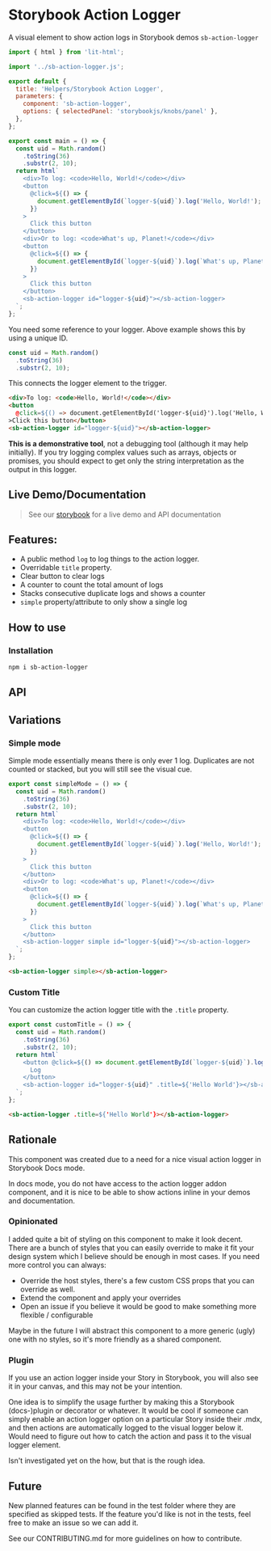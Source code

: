 [//]: # 'AUTO INSERT HEADER PREPUBLISH'

# Storybook Action Logger

A visual element to show action logs in Storybook demos `sb-action-logger`

```js script
import { html } from 'lit-html';

import '../sb-action-logger.js';

export default {
  title: 'Helpers/Storybook Action Logger',
  parameters: {
    component: 'sb-action-logger',
    options: { selectedPanel: 'storybookjs/knobs/panel' },
  },
};
```

```js preview-story
export const main = () => {
  const uid = Math.random()
    .toString(36)
    .substr(2, 10);
  return html`
    <div>To log: <code>Hello, World!</code></div>
    <button
      @click=${() => {
        document.getElementById(`logger-${uid}`).log('Hello, World!');
      }}
    >
      Click this button
    </button>
    <div>Or to log: <code>What's up, Planet!</code></div>
    <button
      @click=${() => {
        document.getElementById(`logger-${uid}`).log(`What's up, Planet!`);
      }}
    >
      Click this button
    </button>
    <sb-action-logger id="logger-${uid}"></sb-action-logger>
  `;
};
```

You need some reference to your logger. Above example shows this by using a unique ID.

```js
const uid = Math.random()
  .toString(36)
  .substr(2, 10);
```

This connects the logger element to the trigger.

```html
<div>To log: <code>Hello, World!</code></div>
<button
  @click=${() => document.getElementById('logger-${uid}').log('Hello, World!')}
>Click this button</button>
<sb-action-logger id="logger-${uid}"></sb-action-logger>
```

**This is a demonstrative tool**, not a debugging tool (although it may help initially).
If you try logging complex values such as arrays, objects or promises,
you should expect to get only the string interpretation as the output in this logger.

## Live Demo/Documentation

> See our [storybook](http://lion-web-components.netlify.com/?path=/docs/helpers-storybook-action-logger) for a live demo and API documentation

## Features:

- A public method `log` to log things to the action logger.
- Overridable `title` property.
- Clear button to clear logs
- A counter to count the total amount of logs
- Stacks consecutive duplicate logs and shows a counter
- `simple` property/attribute to only show a single log

## How to use

### Installation

```bash
npm i sb-action-logger
```

## API

## Variations

### Simple mode

Simple mode essentially means there is only ever 1 log.
Duplicates are not counted or stacked, but you will still see the visual cue.

```js preview-story
export const simpleMode = () => {
  const uid = Math.random()
    .toString(36)
    .substr(2, 10);
  return html`
    <div>To log: <code>Hello, World!</code></div>
    <button
      @click=${() => {
        document.getElementById(`logger-${uid}`).log('Hello, World!');
      }}
    >
      Click this button
    </button>
    <div>Or to log: <code>What's up, Planet!</code></div>
    <button
      @click=${() => {
        document.getElementById(`logger-${uid}`).log(`What's up, Planet!`);
      }}
    >
      Click this button
    </button>
    <sb-action-logger simple id="logger-${uid}"></sb-action-logger>
  `;
};
```

```html
<sb-action-logger simple></sb-action-logger>
```

### Custom Title

You can customize the action logger title with the `.title` property.

```js preview-story
export const customTitle = () => {
  const uid = Math.random()
    .toString(36)
    .substr(2, 10);
  return html`
    <button @click=${() => document.getElementById(`logger-${uid}`).log('Hello, World!')}>
      Log
    </button>
    <sb-action-logger id="logger-${uid}" .title=${'Hello World'}></sb-action-logger>
  `;
};
```

```html
<sb-action-logger .title=${'Hello World'}></sb-action-logger>
```

## Rationale

This component was created due to a need for a nice visual action logger in Storybook Docs mode.

In docs mode, you do not have access to the action logger addon component, and it is nice to be able to show actions inline in your demos and documentation.

### Opinionated

I added quite a bit of styling on this component to make it look decent.
There are a bunch of styles that you can easily override to make it fit your design system which I believe should be enough in most cases.
If you need more control you can always:

- Override the host styles, there's a few custom CSS props that you can override as well.
- Extend the component and apply your overrides
- Open an issue if you believe it would be good to make something more flexible / configurable

Maybe in the future I will abstract this component to a more generic (ugly) one with no styles, so it's more friendly as a shared component.

### Plugin

If you use an action logger inside your Story in Storybook, you will also see it in your canvas, and this may not be your intention.

One idea is to simplify the usage further by making this a Storybook (docs-)plugin or decorator or whatever.
It would be cool if someone can simply enable an action logger option on a particular Story inside their .mdx,
and then actions are automatically logged to the visual logger below it.
Would need to figure out how to catch the action and pass it to the visual logger element.

Isn't investigated yet on the how, but that is the rough idea.

## Future

New planned features can be found in the test folder where they are specified as skipped tests.
If the feature you'd like is not in the tests, feel free to make an issue so we can add it.

See our CONTRIBUTING.md for more guidelines on how to contribute.
